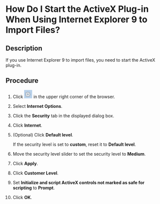 # How Do I Start the ActiveX Plug-in When Using Internet Explorer 9 to Import Files?<a name="EN-US_TOPIC_0141727071"></a>

## Description<a name="section6362317816537"></a>

If you use Internet Explorer 9 to import files, you need to start the ActiveX plug-in.

## Procedure<a name="section26118472161749"></a>

1.  Click  ![](figures/en-us_image_0141727097.png)  in the upper right corner of the browser.
2.  Select  **Internet Options**.
3.  Click the  **Security**  tab in the displayed dialog box.
4.  Click  **Internet**.
5.  \(Optional\) Click  **Default level**.

    If the security level is set to  **custom**, reset it to  **Default level**.

6.  Move the security level slider to set the security level to  **Medium**.
7.  Click  **Apply**.
8.  Click  **Customer Level**.
9.  Set  **Initialize and script ActiveX controls not marked as safe for scripting**  to  **Prompt**.
10. Click  **OK**.

